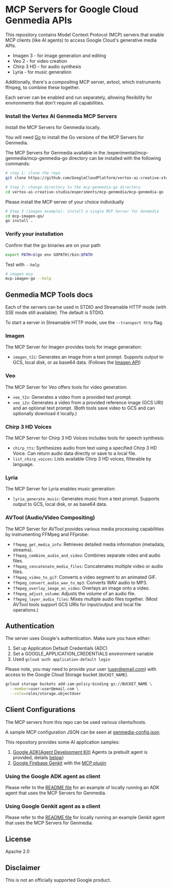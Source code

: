 # MCP Servers for Google Cloud Genmedia APIs

This repository contains Model Context Protocol (MCP) servers that enable MCP clients (like AI agents) to access Google Cloud's generative media APIs.

* Imagen 3 - for image generation and editing
* Veo 2 - for video creation
* Chirp 3 HD - for audio synthesis
* Lyria - for music generation

Additionally, there's a compositing MCP server, avtool, which instruments ffmpeg, to combine these together.

Each server can be enabled and run separately, allowing flexibility for environments that don't require all capabilities.

### Install the Vertex AI Genmedia MCP Servers

Install the MCP Servers for Genmedia locally.

You will need [Go](https://go.dev/doc/install) to install the Go versions of the MCP Servers for Genmedia.

The MCP Servers for Genmedia available in the /experimental/mcp-genmedia/mcp-genmedia-go directory can be installed with the following commands:

```bash
# step 1: clone the repo
git clone https://github.com/GoogleCloudPlatform/vertex-ai-creative-studio.git
```

```bash
# Step 2: change directory to the mcp-genmedia-go directory
cd vertex-ai-creative-studio/experiments/mcp-genmedia/mcp-genmedia-go
```

Please install the MCP server of your choice individually

```bash
# Step 3 (imagen example): install a single MCP Server for Genmedia
cd mcp-imagen-go/
go install .
```

### Verify your installation

Confirm that the go binaries are on your path

```bash
export PATH=$(go env GOPATH)/bin:$PATH
```

Test with `--help`

```bash
# imagen mcp
mcp-imagen-go --help
```


## Genmedia MCP Tools docs

Each of the servers can be used in STDIO and Streamable HTTP mode (with SSE mode still available). The default is STDIO.

To start a server in Streamable HTTP mode, use the `--transport http` flag.

### Imagen

The MCP Server for Imagen provides tools for image generation:

* `imagen_t2i`: Generates an image from a text prompt. Supports output to GCS, local disk, or as base64 data. (Follows the [Imagen API](https://cloud.google.com/vertex-ai/generative-ai/docs/image/overview))

### Veo

The MCP Server for Veo offers tools for video generation:

* `veo_t2v`: Generates a video from a provided text prompt.
* `veo_i2v`: Generates a video from a provided reference image (GCS URI) and an optional text prompt.
(Both tools save video to GCS and can optionally download it locally.)

### Chirp 3 HD Voices

The MCP Server for Chirp 3 HD Voices includes tools for speech synthesis:

* `chirp_tts`: Synthesizes audio from text using a specified Chirp 3 HD Voice. Can return audio data directly or save to a local file.
* `list_chirp_voices`: Lists available Chirp 3 HD voices, filterable by language.

### Lyria

The MCP Server for Lyria enables music generation:

* `lyria_generate_music`: Generates music from a text prompt. Supports output to GCS, local disk, or as base64 data.

### AVTool (Audio/Video Compositing)

The MCP Server for AVTool provides various media processing capabilities by instrumenting FFMpeg and FFprobe:

* `ffmpeg_get_media_info`: Retrieves detailed media information (metadata, streams).
* `ffmpeg_combine_audio_and_video`: Combines separate video and audio files.
* `ffmpeg_concatenate_media_files`: Concatenates multiple video or audio files.
* `ffmpeg_video_to_gif`: Converts a video segment to an animated GIF.
* `ffmpeg_convert_audio_wav_to_mp3`: Converts WAV audio to MP3.
* `ffmpeg_overlay_image_on_video`: Overlays an image onto a video.
* `ffmpeg_adjust_volume`: Adjusts the volume of an audio file.
* `ffmpeg_layer_audio_files`: Mixes multiple audio files together.
(Most AVTool tools support GCS URIs for input/output and local file operations.)

## Authentication

The server uses Google's authentication. Make sure you have either:

1. Set up Application Default Credentials (ADC)
2. Set a GOOGLE_APPLICATION_CREDENTIALS environment variable
3. Used `gcloud auth application-default login`


Please note, you may need to provide your user (user@email.com) with access to the Google Cloud Storage bucket (`BUCKET_NAME`).

```bash
gcloud storage buckets add-iam-policy-binding gs://BUCKET_NAME \
  --member=user:user@email.com \
  --role=roles/storage.objectUser
```

## Client Configurations

The MCP servers from this repo can be used various clients/hosts. 

A sample MCP configuration JSON can be seen at [genmedia-config.json](./sample-agents/mcp-inspector/genmedia-config.json).


This repository provides some AI application samples:

1. [Google ADK(Agent Development Kit)](https://google.github.io/adk-docs/) Agents (a prebuilt agent is provided, details [below](#using-the-prebuilt-google-adk-agent-as-client))
2. [Google Firebase Genkit](https://firebase.google.com/docs/genkit) with the [MCP plugin](https://github.com/firebase/genkit/tree/main/js/plugins/mcp)


### Using the Google ADK agent as client

Please refer to the [README file](./sample-agents/adk/README.md) for an example of locally running an ADK agent that uses the MCP Servers for Genmedia.

### Using Google Genkit agent as a client

Please refer to the [README file](./sample-agents/genkit/README.md) for locally running an example Genkit agent that uses the MCP Servers for Genmedia.


## License

Apache 2.0

## Disclaimer

This is not an officially supported Google product.
